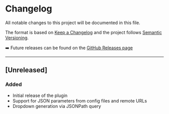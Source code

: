 # Changelog

All notable changes to this project will be documented in this file.

The format is based on [Keep a Changelog](https://keepachangelog.com/en/1.0.0/)
and the project follows [Semantic Versioning](https://semver.org/).

➡️ Future releases can be found on the [GitHub Releases page](https://github.com/jenkinsci/json-parameter-plugin/releases)

---

## [Unreleased]

### Added
- Initial release of the plugin
- Support for JSON parameters from config files and remote URLs
- Dropdown generation via JSONPath query